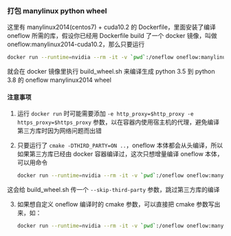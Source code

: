 ### 打包 manylinux python wheel

这里有 manylinux2014(centos7) + cuda10.2 的 Dockerfile，里面安装了编译 oneflow 所需的库，假设你已经用 Dockerfile build 了一个 docker 镜像，叫做 oneflow:manylinux2014-cuda10.2，那么只要运行

```bash
docker run --runtime=nvidia --rm -it -v `pwd`:/oneflow oneflow:manylinux2014-cuda10.2
```

就会在 docker 镜像里执行 build_wheel.sh 来编译生成 python 3.5 到 python 3.8 的 oneflow manylinux2014 wheel

#### 注意事项

1. 运行 `docker run` 时可能需要添加 `-e http_proxy=$http_proxy -e https_proxy=$https_proxy` 参数，以在容器内使用宿主机的代理，避免编译第三方库时因为网络问题而出错

2. 只要运行了 `cmake -DTHIRD_PARTY=ON ..`，oneflow 本体都会从头编译，所以如果第三方库已经由 docker 容器编译过，这次只想增量编译 oneflow 本体，可以用命令

    ```bash
    docker run --runtime=nvidia --rm -it -v `pwd`:/oneflow oneflow:manylinux2014-cuda10.2 /oneflow/docker/package/manylinux/build_wheel.sh --skip-third-party
    ```

这会给 build_wheel.sh 传一个 `--skip-third-party` 参数，跳过第三方库的编译

3. 如果想自定义 oneflow 编译时的 cmake 参数，可以直接把 cmake 参数写出来，如：

    ```bash
    docker run --runtime=nvidia --rm -it -v `pwd`:/oneflow oneflow:manylinux2014-cuda10.2 /oneflow/docker/package/manylinux/build_wheel.sh -DWITH_XLA=ON
    ```
